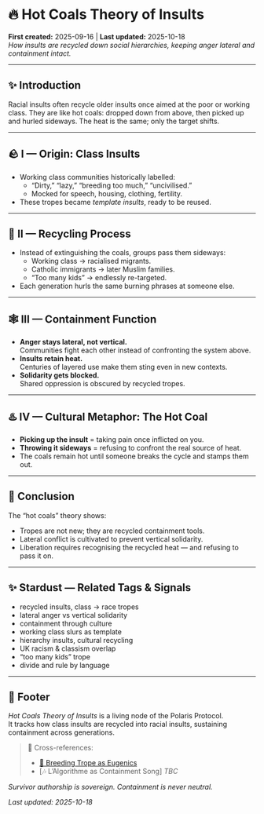 # 🔥 Hot Coals Theory of Insults  
**First created:** 2025-09-16 | **Last updated:** 2025-10-18  
*How insults are recycled down social hierarchies, keeping anger lateral and containment intact.*  

---

## ✨ Introduction  
Racial insults often recycle older insults once aimed at the poor or working class. They are like hot coals: dropped down from above, then picked up and hurled sideways. The heat is the same; only the target shifts.  

---

## 🪨 I — Origin: Class Insults  
- Working class communities historically labelled:  
  - “Dirty,” “lazy,” “breeding too much,” “uncivilised.”  
  - Mocked for speech, housing, clothing, fertility.  
- These tropes became *template insults*, ready to be reused.  

---

## 🔄 II — Recycling Process  
- Instead of extinguishing the coals, groups pass them sideways:  
  - Working class → racialised migrants.  
  - Catholic immigrants → later Muslim families.  
  - “Too many kids” → endlessly re-targeted.  
- Each generation hurls the same burning phrases at someone else.  

---

## 🕸️ III — Containment Function  
- **Anger stays lateral, not vertical.**  
  Communities fight each other instead of confronting the system above.  
- **Insults retain heat.**  
  Centuries of layered use make them sting even in new contexts.  
- **Solidarity gets blocked.**  
  Shared oppression is obscured by recycled tropes.  

---

## ♨️ IV — Cultural Metaphor: The Hot Coal  
- **Picking up the insult** = taking pain once inflicted on you.  
- **Throwing it sideways** = refusing to confront the real source of heat.  
- The coals remain hot until someone breaks the cycle and stamps them out.  

---

## 🌋 Conclusion  
The “hot coals” theory shows:  
- Tropes are not new; they are recycled containment tools.  
- Lateral conflict is cultivated to prevent vertical solidarity.  
- Liberation requires recognising the recycled heat — and refusing to pass it on.  

---

## ✨ Stardust — Related Tags & Signals  
-  recycled insults, class → race tropes  
-  lateral anger vs vertical solidarity  
-  containment through culture  
-  working class slurs as template  
-  hierarchy insults, cultural recycling  
-  UK racism & classism overlap  
-  “too many kids” trope  
-  divide and rule by language  

---

## 🏮 Footer  
*Hot Coals Theory of Insults* is a living node of the Polaris Protocol.  
It tracks how class insults are recycled into racial insults, sustaining containment across generations.  

> 📡 Cross-references:
> 
> - [🧪 Breeding Trope as Eugenics](./🧪_breeding_trope_as_eugenics.md)  
> - [🎶 L’Algorithme as Containment Song] *TBC*  

*Survivor authorship is sovereign. Containment is never neutral.*  

_Last updated: 2025-10-18_  
